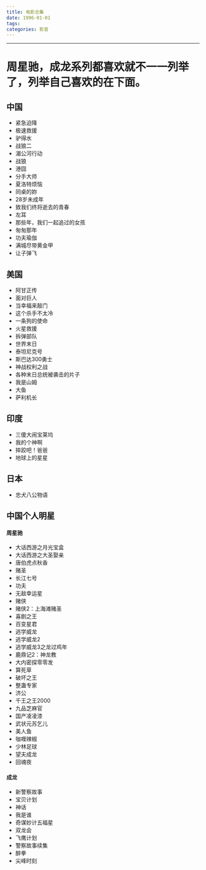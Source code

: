 ```yaml
---
title: 电影合集
date: 1996-01-01
tags:
categories: 影音
---
```

------

<!-- more -->

# 周星驰，成龙系列都喜欢就不一一列举了，列举自己喜欢的在下面。

## 中国

* 紧急迫降
* 极速救援
* 驴得水
* 战狼二
* 湄公河行动
* 战狼
* 港囧
* 分手大师
* 夏洛特烦恼
* 同桌的妳
* 28岁未成年
* 致我们终将逝去的青春
* 左耳
* 那些年，我们一起追过的女孩
* 匆匆那年
* 功夫瑜伽
* 满城尽带黄金甲
* 让子弹飞


## 美国

* 阿甘正传
* 面对巨人
* 当幸福来敲门
* 这个杀手不太冷
* 一条狗的使命
* 火星救援
* 拆弹部队
* 世界末日
* 泰坦尼克号
* 斯巴达300勇士
* 神战权利之战
* 各种末日总统被袭击的片子
* 我是山姆
* 大鱼
* 萨利机长

## 印度

* 三傻大闹宝莱坞
* 我的个神啊
* 摔跤吧！爸爸
* 地球上的星星

## 日本

* 忠犬八公物语

## 中国个人明星

#### 周星驰

* 大话西游之月光宝盒
* 大话西游之大圣娶亲
* 唐伯虎点秋香
* 赌圣
* 长江七号
* 功夫
* 无敌幸运星
* 赌侠
* 赌侠2：上海滩赌圣
* 喜剧之王
* 百变星君
* 逃学威龙
* 逃学威龙2
* 逃学威龙3之龙过鸡年
* 鹿鼎记2：神龙教
* 大内密探零零发
* 算死草
* 破坏之王
* 整蛊专家
* 济公
* 千王之王2000
* 九品芝麻官
* 国产凌凌漆
* 武状元苏乞儿
* 美人鱼
* 咖喱辣椒
* 少林足球
* 望夫成龙
* 回魂夜

#### 成龙

* 新警察故事
* 宝贝计划
* 神话
* 我是谁
* 奇谋妙计五福星
* 双龙会
* 飞鹰计划
* 警察故事续集
* 醉拳
* 尖峰时刻
